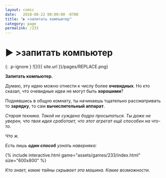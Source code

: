 ```yaml
---
layout: comic
date:   2018-08-22 00:00:00 -0700
title: "▶️ >запитать компьютер"
category: page
permalink: /233
---
```

# ▶️ >запитать компьютер

{: .p-ignore }
![]({{ site.url }}/pages/REPLACE.png)

<strong>Запитать компьютер.</strong>

Думаю, эту идею можно отнести к числу более <strong>очевидных</strong>. Но кто сказал, что очевидные идеи не могут быть <strong>хорошими</strong>?

Поднявшись в общую комнату, ты начинаешь тщательно рассматривать то <strong>зарядку</strong>, то сам <strong>вычислительный аппарат</strong>.

<em>Старая техника. Такой не суждено бодро просыпаться. Ты даже не уверен, что твоя идея сработает, что этот агрегат ещё способен на что-то.</em>

<em>Что ж.</em>

<em>Есть лишь <strong>один способ</strong> узнать наверняка:</em>

{% include interactive.html game="assets/games/233/index.html" size="600x800" %}

<em>Кто знает, какие тайны скрывает эта машина. Какие возможности.</em>
